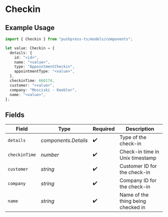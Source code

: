 # Checkin

## Example Usage

```typescript
import { Checkin } from "pushpress-ts/models/components";

let value: Checkin = {
  details: {
    id: "<id>",
    name: "<value>",
    type: "AppointmentCheckin",
    appointmentType: "<value>",
  },
  checkinTime: 660174,
  customer: "<value>",
  company: "Mosciski - Keebler",
  name: "<value>",
};
```

## Fields

| Field                              | Type                               | Required                           | Description                        |
| ---------------------------------- | ---------------------------------- | ---------------------------------- | ---------------------------------- |
| `details`                          | *components.Details*               | :heavy_check_mark:                 | Type of the check-in               |
| `checkinTime`                      | *number*                           | :heavy_check_mark:                 | Check-in time in Unix timestamp    |
| `customer`                         | *string*                           | :heavy_check_mark:                 | Customer ID for the check-in       |
| `company`                          | *string*                           | :heavy_check_mark:                 | Company ID for the check-in        |
| `name`                             | *string*                           | :heavy_check_mark:                 | Name of the thing being checked in |
